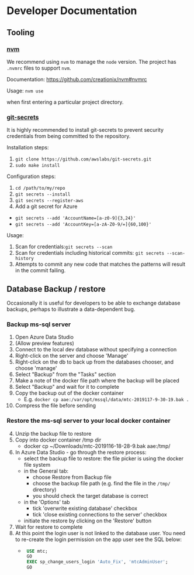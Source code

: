 # Developer Documentation

## Tooling

### [nvm](https://github.com/creationix/nvm)

We recommend using `nvm` to manage the `node` version.  The project has `.nvmrc` files to support `nvm`.

Documentation: https://github.com/creationix/nvm#nvmrc

Usage: `nvm use`

when first entering a particular project directory.

### [git-secrets](https://github.com/awslabs/git-secrets) 

It is highly recommended to install git-secrets to prevent security credentials from being committed to the repository.

Installation steps:

1.  ``git clone https://github.com/awslabs/git-secrets.git``
2.  ``sudo make install`` 

Configuration steps:

1. ``cd /path/to/my/repo``
2. ``git secrets --install``
3. ``git secrets --register-aws``
4. Add a git secret for Azure 
  - ``git secrets --add 'AccountName=[a-z0-9]{3,24}'``
  - ``git secrets --add 'AccountKey=[a-zA-Z0-9/=]{60,100}'``
  
Usage:

1. Scan for credentials:``git secrets --scan``
2. Scan for credentials including historical commits: ``git secrets --scan-history``
3. Attempts to commit any new code that matches the patterns will result in the commit failing.  



## Database Backup / restore

Occasionally it is useful for developers to be able to exchange database backups, perhaps to 
illustrate a data-dependent bug.

### Backup ms-sql server

1. Open Azure Data Studio
2. (Allow preview features)
2. Connect to the local dev database without specifying a connection
3. Right-click on the server and choose 'Manage'
4. Right-click on the db to back up from the databases chooser, and choose 'manage'
5. Select "Backup" from the "Tasks" section
6. Make a note of the docker file path where the backup will be placed
7. Select "Backup" and wait for it to complete
8. Copy the backup out of the docker container
    * E.g. `docker cp aae:/var/opt/mssql/data/mtc-2019117-9-30-19.bak .`
9. Compress the file before sending

### Restore the ms-sql server to your local docker container

4. Unzip the backup file to restore
5. Copy into docker container /tmp dir
   *  docker cp ~/Downloads/mtc-2019116-18-28-9.bak aae:/tmp/
6. In Azure Data Studio - go through the restore process:
    * select the backup file to restore: the file picker is using the docker file system 
    * in the General tab:
        * choose Restore from Backup file
        * choose the backup file path (e.g. find the file in the `/tmp/` directory)
        * you should check the target database is correct          
    * in the 'Options' tab 
        * tick 'overwrite existing database' checkbox
        * tick 'close existing connections to the server' checkbox
    * initiate the restore by clicking on the 'Restore' button
7. Wait for restore to complete
8. At this point the login user is not linked to the database user. You need to re-create 
   the login permission on the app user see the SQL below:
   * ```SQL
      USE mtc; 
      GO
      EXEC sp_change_users_login 'Auto_Fix', 'mtcAdminUser';
      GO
      ```
   